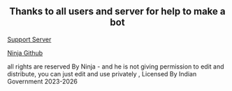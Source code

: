 
<h2 align='center'> Thanks to all users and server for help to make a bot </h2>

 [Support Server](https://dsc.gg/itzmeninja)

[Ninja Github](https://github.com/Ninja-bruh69)

all rights are reserved By Ninja - 
and he is not giving permission to edit and distribute, you can just edit and use privately , Licensed By Indian Government 2023-2026




 

